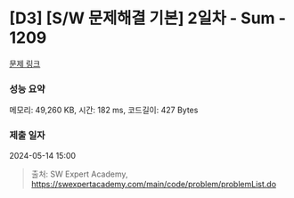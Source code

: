 # [D3] [S/W 문제해결 기본] 2일차 - Sum - 1209 

[문제 링크](https://swexpertacademy.com/main/code/problem/problemDetail.do?contestProbId=AV13_BWKACUCFAYh) 

### 성능 요약

메모리: 49,260 KB, 시간: 182 ms, 코드길이: 427 Bytes

### 제출 일자

2024-05-14 15:00



> 출처: SW Expert Academy, https://swexpertacademy.com/main/code/problem/problemList.do